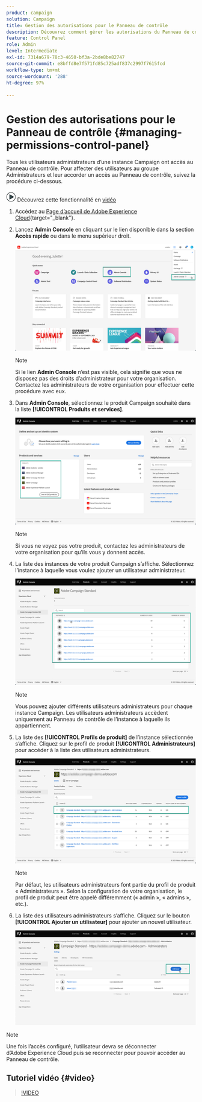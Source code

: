 ```yaml
---
product: campaign
solution: Campaign
title: Gestion des autorisations pour le Panneau de contrôle
description: Découvrez comment gérer les autorisations du Panneau de contrôle
feature: Control Panel
role: Admin
level: Intermediate
exl-id: 7314a679-78c3-4650-bf3a-2bde8be82747
source-git-commit: e8bffd8e7f571fd85c725adf837c2997f7615fcd
workflow-type: tm+mt
source-wordcount: '288'
ht-degree: 97%

---
```


# Gestion des autorisations pour le Panneau de contrôle {#managing-permissions-control-panel}

Tous les utilisateurs administrateurs d’une instance Campaign ont accès au Panneau de contrôle. Pour affecter des utilisateurs au groupe Administrateurs et leur accorder un accès au Panneau de contrôle, suivez la procédure ci-dessous.

![](assets/do-not-localize/how-to-video.png) Découvrez cette fonctionnalité en [vidéo](../../discover/using/managing-permissions.md#video)

1. Accédez au [Page d’accueil de Adobe Experience Cloud](https://experiencecloud.adobe.com/){target="_blank"}.

1. Lancez **Admin Console** en cliquant sur le lien disponible dans la section **Accès rapide** ou dans le menu supérieur droit.

   ![](assets/do-not-localize/control_panel_admin-console.png)

   >[!NOTE]
   >
   >Si le lien **Admin Console** n’est pas visible, cela signifie que vous ne disposez pas des droits d’administrateur pour votre organisation. Contactez les administrateurs de votre organisation pour effectuer cette procédure avec eux.

1. Dans **Admin Console**, sélectionnez le produit Campaign souhaité dans la liste **[!UICONTROL Produits et services]**.

   ![](assets/do-not-localize/control_panel_product-list.png)

   >[!NOTE]
   >
   >Si vous ne voyez pas votre produit, contactez les administrateurs de votre organisation pour qu’ils vous y donnent accès.

1. La liste des instances de votre produit Campaign s’affiche. Sélectionnez l’instance à laquelle vous voulez ajouter un utilisateur administrateur.

   ![](assets/do-not-localize/control_panel_add_user_4.png)

   >[!NOTE]
   >
   >Vous pouvez ajouter différents utilisateurs administrateurs pour chaque instance Campaign. Les utilisateurs administrateurs accèdent uniquement au Panneau de contrôle de l’instance à laquelle ils appartiennent.

1. La liste des **[!UICONTROL Profils de produit]** de l’instance sélectionnée s’affiche. Cliquez sur le profil de produit **[!UICONTROL Administrateurs]** pour accéder à la liste des utilisateurs administrateurs.

   ![](assets/do-not-localize/control_panel_add_user_5.png)

   >[!NOTE]
   >
   >Par défaut, les utilisateurs administrateurs font partie du profil de produit « Administrateurs ». Selon la configuration de votre organisation, le profil de produit peut être appelé différemment (« admin », « admins », etc.).

1. La liste des utilisateurs administrateurs s’affiche. Cliquez sur le bouton **[!UICONTROL Ajouter un utilisateur]** pour ajouter un nouvel utilisateur.

   ![](assets/do-not-localize/control_panel_add_user_6.png)

>[!NOTE]
>
>Une fois l’accès configuré, l’utilisateur devra se déconnecter d’Adobe Experience Cloud puis se reconnecter pour pouvoir accéder au Panneau de contrôle.

## Tutoriel vidéo {#video}

>[!VIDEO](https://video.tv.adobe.com/v/27147?quality=12)
